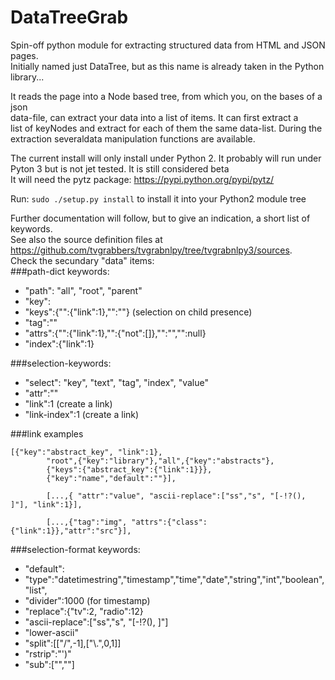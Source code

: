 # DataTreeGrab
Spin-off python module for extracting structured data from HTML and JSON pages.  
Initially named just DataTree, but as this name is already taken in the Python library...

It reads the page into a Node based tree, from which you, on the bases of a json  
data-file, can extract your data into a list of items. It can first extract a  
list of keyNodes and extract for each of them the same data-list. During the  
extraction severaldata manipulation functions are available.  

The current install will only install under Python 2. It probably will run under  
Pyton 3 but is not jet tested. It is still considered beta  
It will need the pytz package: https://pypi.python.org/pypi/pytz/ 

Run: `sudo ./setup.py install` to install it into your Python2 module tree

Further documentation will follow, but to give an indication, a short list of keywords.  
See also the source definition files at  
https://github.com/tvgrabbers/tvgrabnlpy/tree/tvgrabnlpy3/sources.  
Check the secundary "data" items:    
###path-dict keywords:
 * "path": "all", "root", "parent"
 * "key":<name>
 * "keys":{"<name>":{"link":1},"<name>":""} (selection on child presence)
 * "tag":"<name>"
 * "attrs":{"<name>":{"link":1},"<name>":{"not":[]},"<name>":"","<name>":null}
 * "index":{"link":1}

###selection-keywords:
 * "select": "key", "text", "tag", "index", "value"
 * "attr":"<name>"
 * "link":1		(create a link)
 * "link-index":1		(create a link)

###link examples
```
[{"key":"abstract_key", "link":1},
        "root",{"key":"library"},"all",{"key":"abstracts"},
        {"keys":{"abstract_key":{"link":1}}},
        {"key":"name","default":""}],

        [...,{ "attr":"value", "ascii-replace":["ss","s", "[-!?(), ]"], "link":1}],

        [...,{"tag":"img", "attrs":{"class": {"link":1}},"attr":"src"}],
```
###selection-format keywords:
 * "default":
 * "type":"datetimestring","timestamp","time","date","string","int","boolean","list",
 * "divider":1000	(for timestamp)
 * "replace":{"tv":2, "radio":12}
 * "ascii-replace":["ss","s", "[-!?(), ]"]
 * "lower-ascii"
 * "split":[["/",-1],["\\.",0,1]]
 * "rstrip":"')"
 * "sub":["",""]

